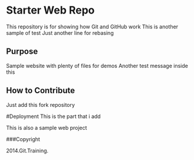 # Starter Web Repo

This repository is for showing how Git and GitHub work
This is another sample of test
Just another line for rebasing

## Purpose

Sample website with plenty of files for demos
Another test message inside this

## How to Contribute

Just add this fork repository

#Deployment
This is the part that i add

This is also a sample web project

###Copyright

2014.Git.Training.